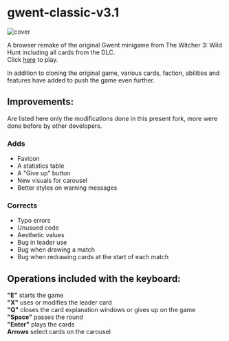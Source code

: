 # gwent-classic-v3.1
![cover](https://user-images.githubusercontent.com/26311830/116256903-f1599b00-a7b6-11eb-84a1-16dcb5c9bfc6.jpg)

A browser remake of the original Gwent minigame from The Witcher 3: Wild Hunt including all cards from the DLC.<br/>Click [here](https://denisbabarykin.github.io/gwent-serch-30/) to play.

In addition to cloning the original game, various cards, faction, abilities and features have added to push the game even further.

## Improvements:

Are listed here only the modifications done in this present fork, more were done before by other developers.

### Adds

- Favicon
- A statistics table
- A "Give up" button
- New visuals for carousel
- Better styles on warning messages

### Corrects

- Typo errors
- Unusued code
- Aesthetic values
- Bug in leader use
- Bug when drawing a match
- Bug when redrawing cards at the start of each match

## Operations included with the keyboard:

**"E"** starts the game<br />
**"X"** uses or modifies the leader card<br />
**"Q"** closes the card explanation windows or gives up on the game<br />
**"Space"** passes the round<br />
**"Enter"** plays the cards<br />
**Arrows** select cards on the carousel

